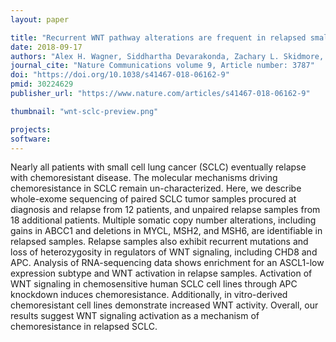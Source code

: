 ```yaml
---
layout: paper

title: "Recurrent WNT pathway alterations are frequent in relapsed small cell lung cancer"
date: 2018-09-17
authors: "Alex H. Wagner, Siddhartha Devarakonda, Zachary L. Skidmore, Kilannin Krysiak, Avinash Ramu, Lee Trani, Jason Kunisaki, Ashiq Masood, Saiama N. Waqar, Nicholas C. Spies, Daniel Morgensztern, Jason Waligorski, Jennifer Ponce, Robert S. Fulton, Leonard B. Maggi Jr., Jason D. Weber, Mark A. Watson, Christopher J. O’Conor, Jon H. Ritter, Rachelle R. Olsen, Haixia Cheng, Anandaroop Mukhopadhyay, Ismail Can, Melissa H. Cessna, Trudy G. Oliver, Elaine R. Mardis, Richard K. Wilson, Malachi Griffith, Obi L. Griffith & Ramaswamy Govindan"
journal_cite: "Nature Communications volume 9, Article number: 3787"
doi: "https://doi.org/10.1038/s41467-018-06162-9"
pmid: 30224629
publisher_url: "https://www.nature.com/articles/s41467-018-06162-9"

thumbnail: "wnt-sclc-preview.png"

projects:
software:
---
```

Nearly all patients with small cell lung cancer (SCLC) eventually relapse with chemoresistant disease. The molecular mechanisms driving chemoresistance in SCLC remain un-characterized. Here, we describe whole-exome sequencing of paired SCLC tumor samples procured at diagnosis and relapse from 12 patients, and unpaired relapse samples from 18 additional patients. Multiple somatic copy number alterations, including gains in ABCC1 and deletions in MYCL, MSH2, and MSH6, are identifiable in relapsed samples. Relapse samples also exhibit recurrent mutations and loss of heterozygosity in regulators of WNT signaling, including CHD8 and APC. Analysis of RNA-sequencing data shows enrichment for an ASCL1-low expression subtype and WNT activation in relapse samples. Activation of WNT signaling in chemosensitive human SCLC cell lines through APC knockdown induces chemoresistance. Additionally, in vitro-derived chemoresistant cell lines demonstrate increased WNT activity. Overall, our results suggest WNT signaling activation as a mechanism of chemoresistance in relapsed SCLC.

